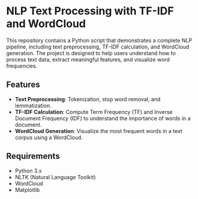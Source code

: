 # NLP Text Processing with TF-IDF and WordCloud

This repository contains a Python script that demonstrates a complete NLP pipeline, including text preprocessing, TF-IDF calculation, and WordCloud generation. The project is designed to help users understand how to process text data, extract meaningful features, and visualize word frequencies.

## Features

- **Text Preprocessing**: Tokenization, stop word removal, and lemmatization.
- **TF-IDF Calculation**: Compute Term Frequency (TF) and Inverse Document Frequency (IDF) to understand the importance of words in a document.
- **WordCloud Generation**: Visualize the most frequent words in a text corpus using a WordCloud.

## Requirements

- Python 3.x
- NLTK (Natural Language Toolkit)
- WordCloud
- Matplotlib
